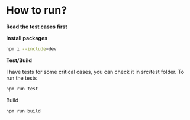# How to run?

**Read the test cases first**

**Install packages**

```bash
npm i --include=dev
```

**Test/Build**

I have tests for some critical cases, you can check it in src/test folder. To run the tests

```bash
npm run test
```

Build

```bash
npm run build
```
